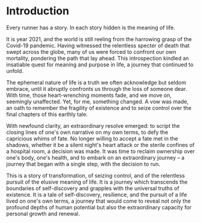 # Introduction

Every runner has a story. In each story hidden is the meaning of life.

It is year 2021, and the world is still reeling from the harrowing grasp of the Covid-19 pandemic. Having witnessed the relentless specter of death that swept across the globe, many of us were forced to confront our own mortality, pondering the path that lay ahead. This introspection kindled an insatiable quest for meaning and purpose in life, a journey that continued to unfold.

The ephemeral nature of life is a truth we often acknowledge but seldom embrace, until it abruptly confronts us through the loss of someone dear. With time, those heart-wrenching moments fade, and we move on, seemingly unaffected. Yet, for me, something changed. A vow was made, an oath to remember the fragility of existence and to seize control over the final chapters of this earthly tale.

With newfound clarity, an extraordinary resolve emerged: to script the closing lines of one's own narrative on my own terms, to defy the capricious whims of fate. No longer willing to accept a fate met in the shadows, whether it be a silent night's heart attack or the sterile confines of a hospital room, a decision was made. It was time to reclaim ownership over one's body, one's health, and to embark on an extraordinary journey – a journey that began with a single step, with the decision to run.

This is a story of transformation, of seizing control, and of the relentless pursuit of the elusive meaning of life. It is a journey which transcends the boundaries of self-discovery and grapples with the universal truths of existence. It is a tale of self-discovery, resilience, and the pursuit of a life lived on one's own terms, a journey that would come to reveal not only the profound depths of human potential but also the extraordinary capacity for personal growth and renewal. 




